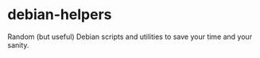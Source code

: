 # debian-helpers
Random (but useful) Debian scripts and utilities to save your time and your sanity.
